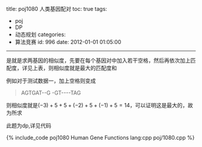 title: poj1080 人类基因配对
toc: true
tags:
  - poj
  - DP
  - 动态规划
categories:
  - 算法竞赛
id: 996
date: 2012-01-01 01:05:00
---

是就是求两基因的相似度，先要在每个基因对中加入若干空格，然后再依次加上匹配度，详见上表，则相似度就是最大的匹配度和

例如对于测试数据一，加上空格则变成

> AGTGAT--G
> -GT----TAG

则相似度就是$(-3)+5+5+(-2)+5+(-1)+5=14$，可以证明这是最大的，故为所求

此题为dp,详见代码

{% include_code poj1080 Human Gene Functions lang:cpp poj/1080.cpp %}